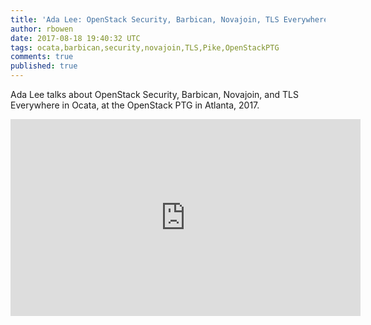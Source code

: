 ```yaml
---
title: 'Ada Lee: OpenStack Security, Barbican, Novajoin, TLS Everywhere in Ocata'
author: rbowen
date: 2017-08-18 19:40:32 UTC
tags: ocata,barbican,security,novajoin,TLS,Pike,OpenStackPTG
comments: true
published: true
---
```


Ada Lee talks about OpenStack Security, Barbican, Novajoin, and TLS Everywhere in Ocata, at the OpenStack PTG in Atlanta, 2017.

<iframe width="560" height="315" src="https://www.youtube.com/embed/oIIES1QhC3A?list=PLOuHvpVx7kYksG0NFaCaQsSkrUlj3Oq4S" frameborder="0" allowfullscreen></iframe>